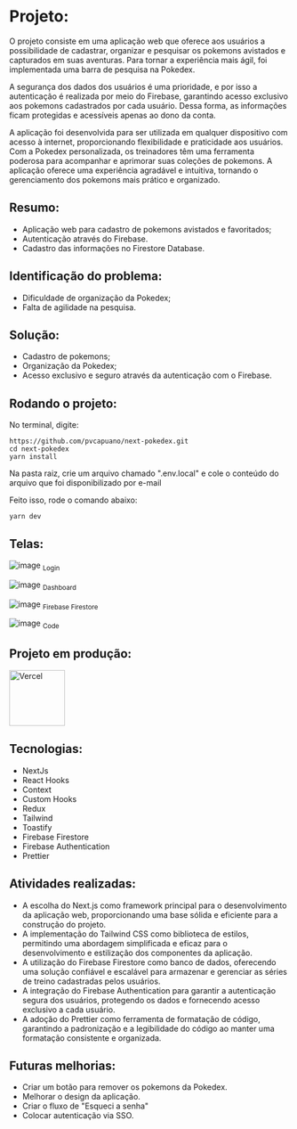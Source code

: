 # Projeto:

O projeto consiste em uma aplicação web que oferece aos usuários a possibilidade de cadastrar, organizar e pesquisar os pokemons avistados e capturados em suas aventuras. Para tornar a experiência mais ágil, foi implementada uma barra de pesquisa na Pokedex.

A segurança dos dados dos usuários é uma prioridade, e por isso a autenticação é realizada por meio do Firebase, garantindo acesso exclusivo aos pokemons cadastrados por cada usuário. Dessa forma, as informações ficam protegidas e acessíveis apenas ao dono da conta.

A aplicação foi desenvolvida para ser utilizada em qualquer dispositivo com acesso à internet, proporcionando flexibilidade e praticidade aos usuários. Com a Pokedex personalizada, os treinadores têm uma ferramenta poderosa para acompanhar e aprimorar suas coleções de pokemons. A aplicação oferece uma experiência agradável e intuitiva, tornando o gerenciamento dos pokemons mais prático e organizado.

## Resumo:

- Aplicação web para cadastro de pokemons avistados e favoritados;
- Autenticação através do Firebase.
- Cadastro das informações no Firestore Database.

## Identificação do problema:

- Dificuldade de organização da Pokedex;
- Falta de agilidade na pesquisa.

## Solução:

- Cadastro de pokemons;
- Organização da Pokedex;
- Acesso exclusivo e seguro através da autenticação com o Firebase.

## Rodando o projeto:

No terminal, digite:

```
https://github.com/pvcapuano/next-pokedex.git
cd next-pokedex
yarn install
```

Na pasta raiz, crie um arquivo chamado ".env.local" e cole o conteúdo do arquivo que foi disponibilizado por e-mail

Feito isso, rode o comando abaixo:

```
yarn dev
```

####

## Telas:

![image](https://github.com/pvcapuano/desafio-ng/assets/10540844/0c5311fc-26ab-4ebc-a460-3a8362461870)
<sub>Login</sub>

![image](https://github.com/pvcapuano/desafio-ng/assets/10540844/2f0b1784-0509-4be7-ba18-4404a6b630c7)
<sub>Dashboard</sub>

![image](https://github.com/pvcapuano/desafio-ng/assets/10540844/44df5b9d-cd5f-41b8-9497-5a43a2c34f07)
<sub>Firebase Firestore</sub>

![image](https://github.com/pvcapuano/desafio-ng/assets/10540844/6d9849c5-df80-404f-9aa4-f53f53b92074)
<sub>Code</sub>

## Projeto em produção:

<p>
 <a href="https://desafio-ng-git-main-pvcapuano.vercel.app/" target="_blank"> 
  <img src="https://ml.globenewswire.com/Resource/Download/3a54c241-a668-4c94-9747-3d3da9da3bf2?size=2" alt="Vercel" width="100"/> 
 </a>
</p>

## Tecnologias:

- NextJs
- React Hooks
- Context
- Custom Hooks
- Redux
- Tailwind
- Toastify
- Firebase Firestore
- Firebase Authentication
- Prettier

## Atividades realizadas:

- A escolha do Next.js como framework principal para o desenvolvimento da aplicação web, proporcionando uma base sólida e eficiente para a construção do projeto.
- A implementação do Tailwind CSS como biblioteca de estilos, permitindo uma abordagem simplificada e eficaz para o desenvolvimento e estilização dos componentes da aplicação.
- A utilização do Firebase Firestore como banco de dados, oferecendo uma solução confiável e escalável para armazenar e gerenciar as séries de treino cadastradas pelos usuários.
- A integração do Firebase Authentication para garantir a autenticação segura dos usuários, protegendo os dados e fornecendo acesso exclusivo a cada usuário.
- A adoção do Prettier como ferramenta de formatação de código, garantindo a padronização e a legibilidade do código ao manter uma formatação consistente e organizada.

## Futuras melhorias:

- Criar um botão para remover os pokemons da Pokedex.
- Melhorar o design da aplicação.
- Criar o fluxo de "Esqueci a senha"
- Colocar autenticação via SSO.
